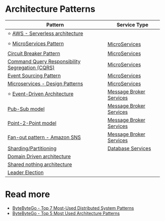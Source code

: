 # Architecture Patterns

| Pattern                                                                                      | Service Type                                      |
|----------------------------------------------------------------------------------------------|---------------------------------------------------|
| :star: [AWS - Serverless architecture](../2_AWSServices/AWS-Serverless-Architecture.md)      |                                                   |
| :star: [MicroServices Pattern](../5_MicroServicesSOA/Readme.md)                              | [MicroServices](../5_MicroServicesSOA)            |
| [Circuit Breaker Pattern](CircuitBreaker.md)                                                 | [MicroServices](../5_MicroServicesSOA)            |
| [Command Query Responsibility Segregation (CQRS)](../4_MessageBrokersEDA/EventDrivenArchitecture/CQRS.md)                                   | [MicroServices](../5_MicroServicesSOA)            |
| [Event Sourcing Pattern](../4_MessageBrokersEDA/EventDrivenArchitecture/EventSourcing.md)                                                   | [MicroServices](../5_MicroServicesSOA)            |
| [Microservices - Design Patterns](../5_MicroServicesSOA/DesignPatterns.md)                   | [MicroServices](../5_MicroServicesSOA)            |
| :star: [Event-Driven Architecture](../4_MessageBrokersEDA/EventDrivenArchitecture/Readme.md) | [Message Broker Services](../4_MessageBrokersEDA) |
| [Pub-Sub model](../4_MessageBrokersEDA/EventDrivenArchitecture/PubSubModel.md)               | [Message Broker Services](../4_MessageBrokersEDA) |
| [Point-2-Point model](../4_MessageBrokersEDA/EventDrivenArchitecture/PointToPointModel.md)   | [Message Broker Services](../4_MessageBrokersEDA) |
| [Fan-out pattern - Amazon SNS](../2_AWSServices/5_MessageBrokerServices/AmazonSNS.md)        | [Message Broker Services](../4_MessageBrokersEDA) |
| [Sharding/Partitioning](../3_DatabaseServices/3_PartitioningSharding/Readme.md)                | [Database Services](../3_DatabaseServices/)       |
| [Domain Driven architecture](DomainDrivenArchitecture.md)                                    |                                                   |
| [Shared nothing architecture](SharedNothingArchitecture.md)                                  |                                                   |
| [Leader Election](../10_ClusterCoordinationServices/Readme.md)                               |                                                   |

# Read more
- [ByteByteGo - Top 7 Most-Used Distributed System Patterns](https://www.youtube.com/watch?v=nH4qjmP2KEE)
- [ByteByteGo - Top 5 Most Used Architecture Patterns](https://www.youtube.com/watch?v=f6zXyq4VPP8)
